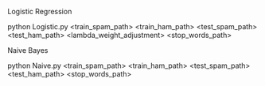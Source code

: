 Logistic Regression

python Logistic.py <train_spam_path> <train_ham_path> <test_spam_path> <test_ham_path> <lambda_weight_adjustment> <stop_words_path>

Naive Bayes

python Naive.py <train_spam_path> <train_ham_path> <test_spam_path> <test_ham_path> <stop_words_path>

